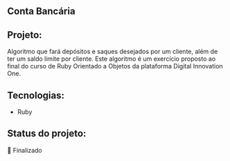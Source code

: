 <h2>Conta Bancária</h2>

## Projeto:

<p>Algoritmo que fará depósitos e saques desejados por um cliente, além de ter um saldo limite por cliente. Este algoritmo é um exercício proposto ao final do curso de Ruby Orientado a Objetos da plataforma Digital Innovation One.</p>


## Tecnologias:
* Ruby

<h2>Status do projeto:</h2>🚀 Finalizado
